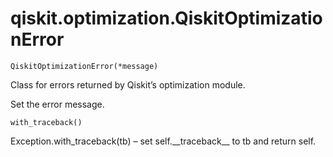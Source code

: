 <span id="qiskit-optimization-qiskitoptimizationerror" />

# qiskit.optimization.QiskitOptimizationError



`QiskitOptimizationError(*message)`

Class for errors returned by Qiskit’s optimization module.

Set the error message.



`with_traceback()`

Exception.with\_traceback(tb) – set self.\_\_traceback\_\_ to tb and return self.
